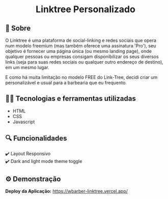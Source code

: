 <h1 align="center">Linktree Personalizado </h1>

## :pushpin: Sobre

O Linktree é uma plataforma de social-linking e redes sociais que opera num modelo freemium (mas também oferece uma assinatura 'Pro'), seu objetivo é fornecer uma página única (ou mesmo landing page), onde qualquer pessoas ou empresas consigam disponibilizar os seus diversos links (seja para suas redes sociais ou qualquer outro endereço de destino), em um mesmo lugar.

E como há muita limitação no modelo FREE do Link-Tree, decidi criar um personalizável e usual para  a barbearia que eu frequento.   

## :woman_technologist: Tecnologias e ferramentas utilizadas

- HTML
- CSS
- Javascript 

## :mag: Funcionalidades

✔️ Layout Responsívo<br/>
✔️ Dark and light mode theme toggle<br/>

## :gear: Demonstração

**Deploy da Aplicação:**
https://wbarber-linktree.vercel.app/




